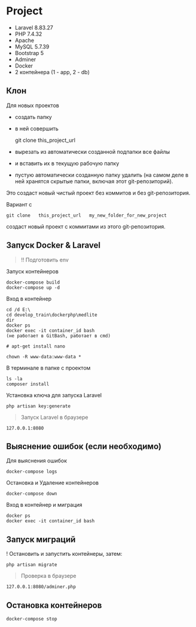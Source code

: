 # Project

- Laravel 8.83.27 
- PHP 7.4.32
- Apache 
- MySQL 5.7.39
- Bootstrap 5
- Adminer
- Docker
- 2 контейнера (1 - app, 2 - db)

## Клон

Для новых проектов

- создать папку
- в ней совершить

    git clone this_project_url

- вырезать из автоматически созданной подпапки все файлы
- и вставить их в текущую рабочую папку
- пустую автоматически созданную папку удалить (на самом деле в ней хранятся скрытые папки, включая этот git-репозиторий).

Это создаст новый чистый проект без коммитов и без git-репозитория.

Вариант с 

    git clone   this_project_url   my_new_folder_for_new_project
    
создаст новый проект c коммитами из этого git-репозитория.

## Запуск Docker & Laravel

> !! Подготовить env

Запуск контейнеров

    docker-compose build
    docker-compose up -d

Вход в контейнер

    cd /d E:\
    cd develop_train\dockerphp\medlite
    dir
    docker ps
    docker exec -it container_id bash 
    (не работает в GitBash, работает в cmd)

    # apt-get install nano

    chown -R www-data:www-data *

В терминале в папке с проектом

    ls -la
    composer install

Установка ключа для запуска Laravel

    php artisan key:generate

> Запуск Laravel в браузере

    127.0.0.1:8080

## Выяснение ошибок (если необходимо)

Для выяснения ошибок
  
    docker-compose logs

Остановка и Удаление контейнеров

    docker-compose down 

Вход в контейнер и миграция

    docker ps
    docker exec -it container_id bash

## Запуск миграций

! Остановить и запустить контейнеры, затем:

    php artisan migrate

> Проверка в браузере

    127.0.0.1:8080/adminer.php

## Остановка контейнеров

    docker-compose stop
